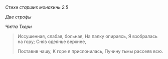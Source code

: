 *Стихи старших монахинь 2\.5*

*Две строфы*

*Читта Тхери*

> Иссушенная, слабая, больная,
> На палку опираясь,
> Я взобралась на гору;
> Сняв одеянье верхнее,
>
> Поставив чашу,
> К горе я прислонилась,
> Пучину тьмы рассеяв всю\.